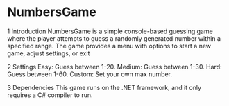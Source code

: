 # NumbersGame

1 Introduction
NumbersGame is a simple console-based guessing game where the player attempts to guess a randomly generated number within a specified range.
The game provides a menu with options to start a new game, adjust settings, or exit

2 Settings
Easy: Guess between 1-20.
Medium: Guess between 1-30.
Hard: Guess between 1-60.
Custom: Set your own max number.

3 Dependencies
This game runs on the .NET framework, and it only requires a C# compiler to run.
